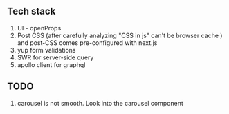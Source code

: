 ## Tech stack

1. UI - openProps
2. Post CSS (after carefully analyzing "CSS in js" can't be browser cache ) and post-CSS comes pre-configured with next.js
3. yup form validations
4. SWR for server-side query
5. apollo client for graphql

## TODO

1. carousel is not smooth. Look into the carousel component
